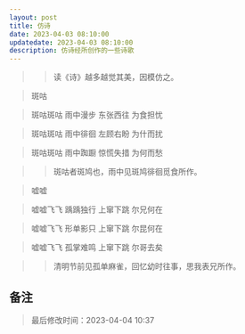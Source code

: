 ```yaml
---
layout: post
title: 仿诗
date: 2023-04-03 08:10:00
updatedate: 2023-04-03 08:10:00
description: 仿诗经所创作的一些诗歌
---
```


> > 读《诗》越多越觉其美，因模仿之。

> 斑咕

> 斑咕斑咕 雨中漫步 东张西往 为食担忧

> 斑咕斑咕 雨中徘徊 左顾右盼 为什而扰

> 斑咕斑咕 雨中踟蹰  惊慌失措 为何而愁

> > 斑咕者斑鸠也，雨中见斑鸠徘徊觅食所作。

> 嘘嘘

> 嘘嘘飞飞 踽踽独行 上窜下跳 尔兄何在

> 嘘嘘飞飞 形单影只 上窜下跳 尔昆何在

> 嘘嘘飞飞 孤掌难鸣  上窜下跳 尔哥去矣

> > 清明节前见孤单麻雀，回忆幼时往事，思我表兄所作。


## 备注

> 最后修改时间：2023-04-04 10:37